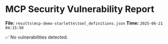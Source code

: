 # MCP Security Vulnerability Report
**File:** `results\mcp-demo-starlette\tool_definitions.json`
**Time:** `2025-06-21 04:15:50`

✅ No vulnerabilities detected.